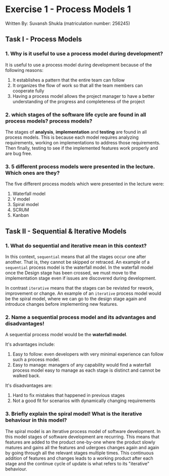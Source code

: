 # Exercise 1 - Process Models 1

Written By: Suvansh Shukla (matriculation number: 256245)

## Task I - Process Models

### 1. Why is it useful to use a process model during development?

It is useful to use a process model during development because of the following reasons:
1. It establishes a pattern that the entire team can follow
2. It organizes the flow of work so that all the team members can cooperate fully
3. Having a process model allows the project manager to have a better understanding of the progress and completeness of the project

### 2. which stages of the software life cycle are found in all process models? process models?

The stages of **analysis**, **implementation** and **testing** are found in all process models. This is because each model requires analyzing requirements, working on implementations to address those requirements. Then finally, testing to see if the implemented features work properly and are bug free.

### 3. 5 different process models were presented in the lecture. Which ones are they?

The five different process models which were presented in the lecture were:
1. Waterfall model
2. V model
3. Spiral model
4. SCRUM
5. Kanban

## Task II - Sequential & Iterative Models

### 1. What do sequential and iterative mean in this context?

In this context, `sequential` means that all the stages occur one after another. That is, they cannot be skipped or retraced. An example of a `sequential` process model is the waterfall model. In the waterfall model once the Design stage has been crossed, we must move to the implementation stage even if issues are discovered during development.

In contrast `iterative` means that the stages can be revisted for rework, improvement or change. An example of an `iterative` process model would be the spiral model, where we can go to the design stage again and introduce changes before implementing new features.

### 2. Name a sequential process model and its advantages and disadvantages!

A sequential process model would be the **waterfall model**.

It's advantages include:

1. Easy to follow: even developers with very minimal experience can follow such a process model.
2. Easy to manage: managers of any capability would find a waterfall process model easy to manage as each stage is distinct and cannot be walked back.

It's disadvantages are:

1. Hard to fix mistakes that happened in previous stages
2. Not a good fit for scenarios with dynamically changing requirements

### 3. Briefly explain the spiral model! What is the iterative behaviour in this model?

The spiral model is an iterative process model of software development. In this model stages of software development are recurring. This means that features are added to the product one-by-one where the product slowly matures and gains all the features and udergoes changes again and again by going through all the relevant stages multiple times. This continuous addition of features and changes leads to a working product after each stage and the continue cycle of update is what refers to its "iterative" behaviour.
